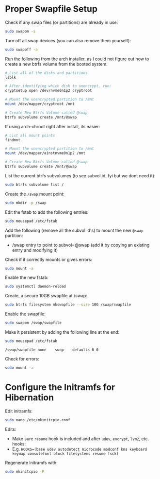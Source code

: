 # Proper Swapfile Setup

Check if any swap files (or partitions) are already in use:

```bash
sudo swapon -s
```

Turn off all swap devices (you can also remove them yourself):

```bash
sudo swapoff -a
```

Run the following from the arch installer, as I could not figure out how to create a new btrfs volume from the booted system.

```bash
# List all of the disks and partitions
lsblk

# After identifying which disk to unencrypt, run:
cryptsetup open /dev/nvme0n1p2 cryptroot

# Mount the unencrypted partition to /mnt
mount /dev/mapper/cryptroot /mnt

# Create New Btrfs Volume called @swap
btrfs subvolume create /mnt/@swap
```

If using arch-chroot right after install, its easier:

```bash
# List all mount points
findmnt

# Mount the unencrypted partition to /mnt
mount /dev/mapper/ainstnvme0n1p2 /mnt

# Create New Btrfs Volume called @swap
btrfs subvolume create /mnt/@swap
```

List the current btrfs subvolumes (to see subvol id, fyi but we dont need it):

```bash
sudo btrfs subvolume list /
```

Create the `/swap` mount point:

```bash
sudo mkdir -p /swap
```

Edit the fstab to add the following entries:

```bash
sudo mousepad /etc/fstab
```

Add the following (remove all the subvol id's) to mount the new `@swap` partition:

- /swap entry to point to subvol=@swap (add it by copying an existing entry and modifying it)

Check if it correctly mounts or gives errors:

```bash
sudo mount -a
```

Enable the new fstab:

```bash
sudo systemctl daemon-reload
```

Create, a secure 10GB swapfile at /swap:

```bash
sudo btrfs filesystem mkswapfile --size 10G /swap/swapfile
```

Enable the swapfile:

```bash
sudo swapon /swap/swapfile
```

Make it persistent by adding the following line at the end:

```bash
sudo mousepad /etc/fstab
```

```plaintext
/swap/swapfile none    swap    defaults 0 0
```

Check for errors:

```bash
sudo mount -a
```

# Configure the Initramfs for Hibernation

Edit initramfs:

```bash
sudo nano /etc/mkinitcpio.conf
```

Edits:

- Make sure `resume` hook is included and after `udev`, `encrypt`, `lvm2`, etc. hooks:
- E.g. `HOOKS=(base udev autodetect microcode modconf kms keyboard keymap consolefont block filesystems resume fsck)`

Regenerate Initramfs with:

```bash
sudo mkinitcpio -P
```
